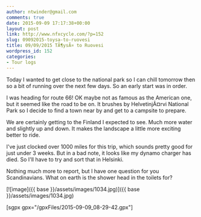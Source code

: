 ```yaml
---
author: ntwinder@gmail.com
comments: true
date: 2015-09-09 17:17:38+00:00
layout: post
link: http://www.nfxcycle.com/?p=152
slug: 09092015-toysa-to-ruovesi
title: 09/09/2015 TÃ¶ysÃ¤ to Ruovesi
wordpress_id: 152
categories:
- Tour logs
---
```


Today I wanted to get close to the national park so I can chill tomorrow then so a bit of running over the next few days. So an early start was in order. 

I was heading for route 66! OK maybe not as famous as the American one, but it seemed like the road to be on. It brushes by HelvetinjÃ¤rvi National Park so I decide to find a town near by and get to a campsite to prepare. 

We are certainly getting to the Finland I expected to see. Much more water and slightly up and down. It makes the landscape a little more exciting better to ride. 

I've just clocked over 1000 miles for this trip, which sounds pretty good for just under 3 weeks. But in a bad note, it looks like my dynamo charger has died. So I'll have to try and sort that in Helsinki. 

Nothing much more to report, but I have one question for you Scandinavians. What on earth is the shower head in the toilets for? 

[![image]({{ base }}/assets/images/1034.jpg)]({{ base }}/assets/images/1034.jpg)

[sgpx gpx="/gpxFiles/2015-09-09_08-29-42.gpx"]
